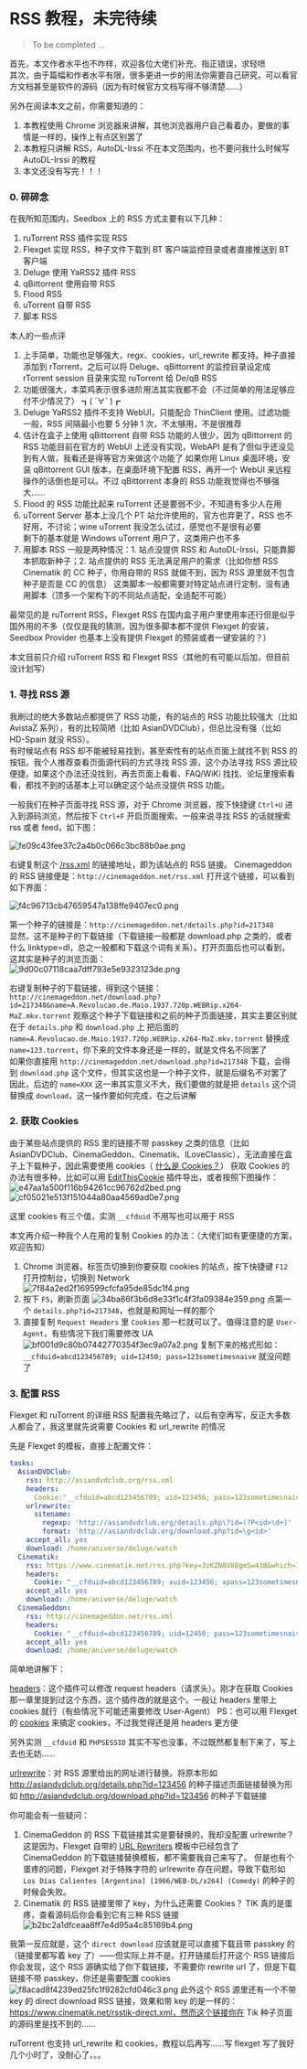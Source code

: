# RSS 教程，未完待续
> To be completed ...

首先，本文作者水平也不咋样，欢迎各位大佬们补充、指正错误，求轻喷  
其次，由于篇幅和作者水平有限，很多更进一步的用法你需要自己研究，可以看官方文档甚至是软件的源码（因为有时候官方文档写得不够清楚……）  

另外在阅读本文之前，你需要知道的：
1. 本教程使用 Chrome 浏览器来讲解，其他浏览器用户自己看着办，要做的事情是一样的，操作上有点区别罢了
2. 本教程只讲解 RSS，AutoDL-Irssi 不在本文范围内，也不要问我什么时候写 AutoDL-Irssi 的教程
3. 本文还没有写完！！！

### 0. 碎碎念

在我所知范围内，Seedbox 上的 RSS 方式主要有以下几种：
1. ruTorrent RSS 插件实现 RSS
2. Flexget 实现 RSS，种子文件下载到 BT 客户端监控目录或者直接推送到 BT 客户端
3. Deluge 使用 YaRSS2 插件 RSS
4. qBittorrent 使用自带 RSS
5. Flood RSS
6. uTorrent 自带 RSS
7. 脚本 RSS

本人的一些点评
1. 上手简单，功能也足够强大，regx、cookies，url_rewrite 都支持。种子直接添加到 rTorrent，之后可以将 Deluge、qBittorrent 的监控目录设定成 rTorrent session 目录来实现 ruTorrent 给 De/qB RSS
2. 功能很强大，本菜鸡表示很多进阶用法其实我都不会（不过简单的用法足够应付不少情况了）  ┓( ´∀\` )┏  
3. Deluge YaRSS2 插件不支持 WebUI，只能配合 ThinClient 使用。过滤功能一般，RSS 间隔最小也要 5 分钟 1 次，不太够用，不是很推荐
4. 估计在盒子上使用 qBittorrent 自带 RSS 功能的人很少，因为 qBittorrent 的 RSS 功能目前在官方的 WebUI 上还没有实现，WebAPI 是有了但似乎还没见到有人做，我看还是得等官方来做这个功能了
如果你用 Linux 桌面环境，安装 qBittorrent GUI 版本，在桌面环境下配置 RSS，再开一个 WebUI 来远程操作的话倒也是可以。不过 qBittorrent 本身的 RSS 功能我觉得也不够强大……
5. Flood 的 RSS 功能比起来 ruTorrent 还是要弱不少，不知道有多少人在用
6. uTorrent Server 基本上没几个 PT 站允许使用的，官方也弃更了，RSS 也不好用，不讨论；wine uTorrent 我没怎么试过，感觉也不是很有必要  
剩下的基本就是 Windows uTorrent 用户了，这类用户也不多  
7. 用脚本 RSS 一般是两种情况：1. 站点没提供 RSS 和 AutoDL-Irssi，只能靠脚本抓取新种子；2. 站点提供的 RSS 无法满足用户的需求（比如你想 RSS Cinematik 的 CC 种子，你用自带的 RSS 就做不到，因为 RSS 源里就不包含种子是否是 CC 的信息）
这类脚本一般都需要对特定站点进行定制，没有通用脚本（顶多一个架构下的不同站点适配，全适配不可能）  

最常见的是 ruTorrent RSS，Flexget RSS 在国内盒子用户里使用率还行但是似乎国外用的不多（仅仅是我的猜测，因为很多脚本都不提供 Flexget 的安装，Seedbox Provider 也基本上没有提供 Flexget 的预装或者一键安装的？）  

本文目前只介绍 ruTorrent RSS 和 Flexget RSS（其他的有可能以后加，但目前没计划写）  

### 1. 寻找 RSS 源

我刷过的绝大多数站点都提供了 RSS 功能，有的站点的 RSS 功能比较强大（比如 AvistaZ 系列），有的比较简陋（比如 AsianDVDClub），但总比没有强（比如 HD-Spain 就没 RSS）。  
有时候站点有 RSS 却不能被轻易找到，甚至索性有的站点页面上就找不到 RSS 的按钮。我个人推荐查看页面源代码的方式寻找 RSS 源，这个办法寻找 RSS 源比较便捷。如果这个办法还没找到，再去页面上看看、FAQ/WiKi 找找、论坛里搜索看看，都找不到的话基本上可以确定这个站点没提供 RSS 功能。  

一般我们在种子页面寻找 RSS 源，对于 Chrome 浏览器，按下快捷键 `Ctrl+U` 进入到源码浏览，然后按下 `Ctrl+F` 开启页面搜索。一般来说寻找 RSS 的话就搜索 rss 或者 feed，如下图：

![fe09c43fee37c2a4b0c066c3bc88b0ae.png](en-resource://database/5151:1)

右键复制这个 <u>/rss.xml</u> 的链接地址，即为该站点的 RSS 链接。
Cinemageddon 的 RSS 链接便是：`http://cinemageddon.net/rss.xml`
打开这个链接，可以看到如下界面：

![f4c96713cb47659547a138ffe9407ec0.png](en-resource://database/5153:1)

第一个种子的链接是：`http://cinemageddon.net/details.php?id=217348`  
显然，这不是种子的下载链接（下载链接一般都是 download.php 之类的，或者什么 linktype=dl，总之一般都和下载这个词有关系）。打开页面后也可以看到，这其实是种子的浏览页面：  
![9d00c07118caa7dff793e5e9323123de.png](en-resource://database/5155:1)

右键复制种子的下载链接，得到这个链接：`http://cinemageddon.net/download.php?id=217348&name=A.Revolucao.de.Maio.1937.720p.WEBRip.x264-MaZ.mkv.torrent`
观察这个种子下载链接和之前的种子页面链接，其实主要区别就在于 `details.php` 和 `download.php` 上
把后面的 `name=A.Revolucao.de.Maio.1937.720p.WEBRip.x264-MaZ.mkv.torrent` 替换成 `name=123.torrent`，你下来的文件本身还是一样的，就是文件名不同罢了  
如果你直接用 `http://cinemageddon.net/download.php?id=217348` 下载，会得到 `download.php` 这个文件，但其实这也是一个种子文件，就是后缀名不对罢了  
因此，后边的 `name=XXX` 这一串其实意义不大，我们要做的就是把 `details` 这个词替换成 `download`，这一操作要如何完成，在之后讲解  


### 2. 获取 Cookies
由于某些站点提供的 RSS 里的链接不带 passkey 之类的信息（比如 AsianDVDClub、CinemaGeddon、Cinematik、ILoveClassic），无法直接在盒子上下载种子，因此需要使用 cookies（ [什么是 Cookies？](https://baike.baidu.com/item/cookie/1119)）
获取 Cookies 的办法有很多种，比如可以用 [EditThisCookie](https://chrome.google.com/webstore/detail/editthiscookie/fngmhnnpilhplaeedifhccceomclgfbg) 插件导出，或者按照下图操作：
![e47aa1a500f116b94261cc96762d2bed.png](en-resource://database/5157:1)
![cf05021e513f151044a80aa4569ad0e7.png](en-resource://database/5159:1)

这里 cookies 有三个值，实测 `__cfduid` 不用写也可以用于 RSS  

本文再介绍一种我个人在用的复制 Cookies 的办法：（大佬们如有更便捷的方案，欢迎告知）
1. Chrome 浏览器，标签页切换到你要获取 cookies 的站点，按下快捷键 `F12` 打开控制台，切换到 Network
![7f84a2ed2f169599cfcfa95de85dc1f4.png](en-resource://database/5161:1)
2. 按下 `F5`，刷新页面
![34ba86f3b6d8e33f1c4f3fa09384e359.png](en-resource://database/5163:1)
点第一个 `details.php?id=217348`，也就是和网址一样的那个
3. 直接复制 `Request Headers` 里 `Cookies` 那一栏就可以了。值得注意的是 `User-Agent`，有些情况下我们需要修改 UA
![bf001d9c80b07442770354f3ec9a07a2.png](en-resource://database/5165:1)
复制下来的格式形如：`__cfduid=abcd123456789; uid=12450; pass=123sometimesnaive` 就没问题了


### 3. 配置 RSS
Flexget 和 ruTorrent 的详细 RSS 配置我先略过了，以后有空再写，反正大多数人都会了，我这里就先说需要 Cookies 和 url_rewrite 的情况

先是 Flexget 的模板，直接上配置文件：

```YAML
tasks:
  AsianDVDClub:
    rss: http://asiandvdclub.org/rss.xml
    headers:
      Cookie:"__cfduid=abcd123456789; uid=123456; pass=123sometimesnaive; punbb_cookie=a%abcd123456789; PHPSESSID=abcd123456789"
    urlrewrite:
      sitename:
        regexp: 'http://asiandvdclub.org/details.php\?id=(?P<id>\d+)'
        format: 'http://asiandvdclub.org/download.php?id=\g<id>'
    accept_all: yes
    download: /home/aniverse/deluge/watch
  Cinematik:
    rss: https://www.cinematik.net/rss.php?key=JzKZN8V88gmSw43B&which=3
    headers:
      Cookie: "__cfduid=abcd123456789; xuid=123456; xpass=123sometimesnaive; PHPSESSID=abcd123456789"
    accept_all: yes
    download: /home/aniverse/deluge/watch
  CinemaGeddon:
    rss: http://cinemageddon.net/rss.xml
    headers:
      Cookie: "__cfduid=abcd123456789; uid=12450; pass=123sometimesnaive"
    accept_all: yes
    download: /home/aniverse/deluge/watch
```

简单地讲解下：

[headers](https://flexget.com/Plugins/headers)：这个插件可以修改 request headers（请求头）。刚才在获取 Cookies 那一章里提到过这个东西，这个插件改的就是这个。一般让 headers 里带上 cookies 就行（有些情况下可能还需要修改 User-Agent）
PS：也可以用 Flexget 的 [cookies](https://flexget.com/Plugins/cookies) 来搞定 cookies，不过我觉得还是用 headers 更方便

另外实测 `__cfduid` 和 `PHPSESSID` 其实不写也没事，不过既然都复制下来了，写上去也无妨……

[urlrewrite](https://flexget.com/Plugins/urlrewrite)：对 RSS 源里给出的网址进行替换。将原本形如 http://asiandvdclub.org/details.php?id=123456 的种子描述页面链接替换为形如 http://asiandvdclub.org/download.php?id=123456 的种子下载链接

你可能会有一些疑问：
1. CinemaGeddon 的 RSS 下载链接其实是要替换的，我却没配置 urlrewrite？
这是因为，Flexget 自带的 [URL Rewriters](https://flexget.com/URLRewriters) 模板中已经包含了 CinemaGeddon 的下载链接替换模板，都不需要我自己来写了。
但是也有个蛋疼的问题，Flexget 对于特殊字符的 urlrewrite 存在问题，导致下载形如 `Los Días Calientes [Argentina] [1966/WEB-DL/x264] (Comedy)` 的种子的时候会失败。
2. Cinematik 的 RSS 链接里带了 key，为什么还需要 Cookies？
TIK 真的是蛋疼，查看源码后你会看到它有三种 RSS 链接
![b2bc2a1dfceaa8ff7e4d95a4c85169b4.png](en-resource://database/5177:0)

我第一反应就是，这个 `direct download` 应该就是可以直接下载且带 passkey 的（链接里都写着 key 了）——但实际上并不是。打开链接后打开这个 RSS 链接后你会发现，这个 RSS 源确实给了你下载链接，不需要你 rewrite url 了，但是下载链接不带 passkey，你还是需要配置 cookies
![f8acad8f4239ed25fc1f9282cfd046c3.png](en-resource://database/5175:0)
此外这个 RSS 源里还有一个不带 key 的 direct download RSS 链接，效果和带 key 的是一样的：https://www.cinematik.net/rsstik-direct.xml，然而这个链接你在 Tik 种子页面的源码里是找不到的……







ruTorrent 也支持 url_rewrite 和 cookies，教程以后再写……写 flexget 写了我好几个小时了，没耐心了。。。





